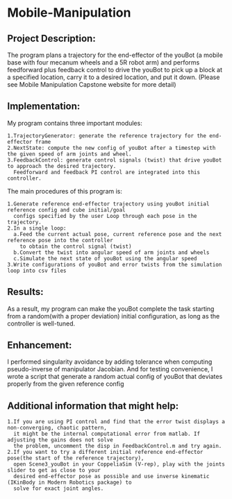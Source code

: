 # Mobile-Manipulation
## Project Description: 
The program plans a trajectory for the end-effector of the youBot (a mobile base with four mecanum wheels and a 5R robot arm) and performs feedforward plus feedback control to drive the youBot to pick up a block at a specified location, carry it to a desired location, and put it down. (Please see Mobile Manipulation Capstone website for more detail)

## Implementation:
My program contains three important modules:
```
1.TrajectoryGenerator: generate the reference trajectory for the end-effector frame
2.NextState: compute the new config of youBot after a timestep with the given speed of arm joints and wheel.
3.FeedbackControl: generate control signals (twist) that drive youBot to approach the desired trajectory.  
  Feedforward and feedback PI control are integrated into this controller.
```

The main procedures of this program is:
```
1.Generate reference end-effector trajectory using youBot initial reference config and cube initial/goal 
  configs specified by the user Loop through each pose in the trajectory. 
2.In a single loop:
  a.Feed the current actual pose, current reference pose and the next reference pose into the controller 
    to obtain the control signal (twist)
  b.Convert the twist into angular speed of arm joints and wheels
  c.Simulate the next state of youBot using the angular speed
3.Write configurations of youBot and error twists from the simulation loop into csv files
```

## Results:
As a result, my program can make the youBot complete the task starting from a random(with a proper deviation) initial configuration, as long as the controller is well-tuned. 

## Enhancement: 
I performed singularity avoidance by adding tolerance when computing pseudo-inverse of manipulator Jacobian. And for testing convenience, I wrote a script that generate a random actual config of youBot that deviates properly from the given reference config

## Additional information that might help:
```
1.If you are using PI control and find that the error twist displays a non-converging, chaotic pattern, 
  it might be the internal computational error from matlab. If adjusting the gains does not solve 
  the problem, uncomment the disp in FeedbackControl.m and try again.
2.If you want to try a different initial reference end-effector pose(the start of the reference trajectory),
  open Scene3_youBot in your CoppeliaSim (V-rep), play with the joints slider to get as close to your 
  desired end-effector pose as possible and use inverse kinematic (IKinBody in Modern Robotics package) to 
  solve for exact joint angles.
